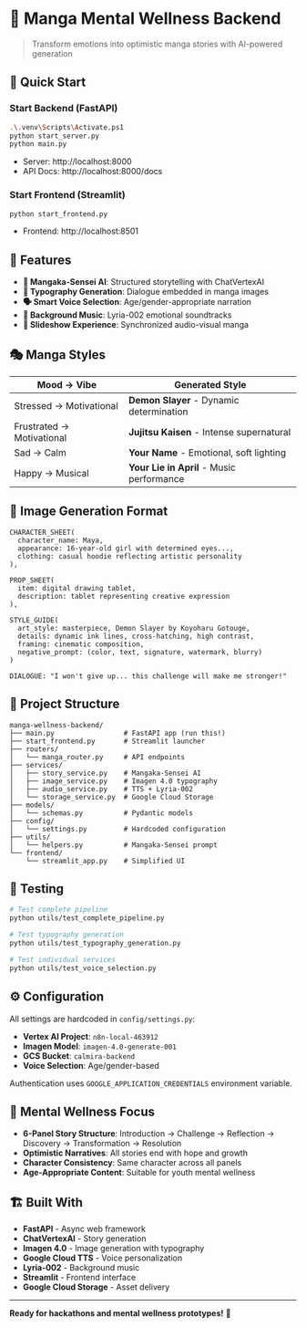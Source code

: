 # 🎌 Manga Mental Wellness Backend

> Transform emotions into optimistic manga stories with AI-powered generation

## 🚀 Quick Start

### **Start Backend (FastAPI)**

```bash
.\.venv\Scripts\Activate.ps1
python start_server.py 
python main.py
```

- Server: http://localhost:8000
- API Docs: http://localhost:8000/docs

### **Start Frontend (Streamlit)**

```bash
python start_frontend.py
```

- Frontend: http://localhost:8501

## 🎯 Features

- **🤖 Mangaka-Sensei AI**: Structured storytelling with ChatVertexAI
- **🎨 Typography Generation**: Dialogue embedded in manga images
- **🗣️ Smart Voice Selection**: Age/gender-appropriate narration
- **🎵 Background Music**: Lyria-002 emotional soundtracks
- **📱 Slideshow Experience**: Synchronized audio-visual manga

## 🎭 Manga Styles

| Mood → Vibe               | Generated Style                           |
| ------------------------- | ----------------------------------------- |
| Stressed → Motivational   | **Demon Slayer** - Dynamic determination  |
| Frustrated → Motivational | **Jujitsu Kaisen** - Intense supernatural |
| Sad → Calm                | **Your Name** - Emotional, soft lighting  |
| Happy → Musical           | **Your Lie in April** - Music performance |

## 🎨 Image Generation Format

```
CHARACTER_SHEET(
  character_name: Maya,
  appearance: 16-year-old girl with determined eyes...,
  clothing: casual hoodie reflecting artistic personality
),

PROP_SHEET(
  item: digital drawing tablet,
  description: tablet representing creative expression
),

STYLE_GUIDE(
  art_style: masterpiece, Demon Slayer by Koyoharu Gotouge,
  details: dynamic ink lines, cross-hatching, high contrast,
  framing: cinematic composition,
  negative_prompt: (color, text, signature, watermark, blurry)
)

DIALOGUE: "I won't give up... this challenge will make me stronger!"
```

## 📁 Project Structure

```
manga-wellness-backend/
├── main.py                 # FastAPI app (run this!)
├── start_frontend.py       # Streamlit launcher
├── routers/
│   └── manga_router.py     # API endpoints
├── services/
│   ├── story_service.py    # Mangaka-Sensei AI
│   ├── image_service.py    # Imagen 4.0 typography
│   ├── audio_service.py    # TTS + Lyria-002
│   └── storage_service.py  # Google Cloud Storage
├── models/
│   └── schemas.py          # Pydantic models
├── config/
│   └── settings.py         # Hardcoded configuration
├── utils/
│   └── helpers.py          # Mangaka-Sensei prompt
└── frontend/
    └── streamlit_app.py    # Simplified UI
```

## 🧪 Testing

```bash
# Test complete pipeline
python utils/test_complete_pipeline.py

# Test typography generation
python utils/test_typography_generation.py

# Test individual services
python utils/test_voice_selection.py
```

## ⚙️ Configuration

All settings are hardcoded in `config/settings.py`:

- **Vertex AI Project**: `n8n-local-463912`
- **Imagen Model**: `imagen-4.0-generate-001`
- **GCS Bucket**: `calmira-backend`
- **Voice Selection**: Age/gender-based

Authentication uses `GOOGLE_APPLICATION_CREDENTIALS` environment variable.

## 🎌 Mental Wellness Focus

- **6-Panel Story Structure**: Introduction → Challenge → Reflection → Discovery → Transformation → Resolution
- **Optimistic Narratives**: All stories end with hope and growth
- **Character Consistency**: Same character across all panels
- **Age-Appropriate Content**: Suitable for youth mental wellness

## 🏗️ Built With

- **FastAPI** - Async web framework
- **ChatVertexAI** - Story generation
- **Imagen 4.0** - Image generation with typography
- **Google Cloud TTS** - Voice personalization
- **Lyria-002** - Background music
- **Streamlit** - Frontend interface
- **Google Cloud Storage** - Asset delivery

---

**Ready for hackathons and mental wellness prototypes!** 🚀

